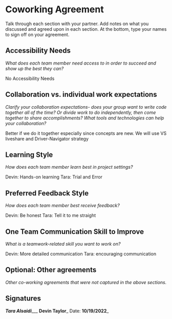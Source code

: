 # Coworking Agreement

Talk through each section with your partner. Add notes on what you discussed and agreed upon in each section. At the bottom, type your names to sign off on your agreement.

## Accessibility Needs
*What does each team member need access to in order to succeed and show up the best they can?*

No Accessibility Needs

## Collaboration vs. individual work expectations
*Clarify your collaboration expectations- does your group want to write code together all of the time? Or divide work to do independently, then come together to share accomplishments? What tools and technologies can help your collaboration?*

Better if we do it together especially since concepts are new. We will use VS liveshare and Driver-Navigator strategy

## Learning Style
*How does each team member learn best in project settings?*

Devin: Hands-on learning
Tara: Trial and Error

## Preferred Feedback Style
*How does each team member best receive feedback?*

Devin: Be honest
Tara: Tell it to me straight 

## One Team Communication Skill to Improve
*What is a teamwork-related skill you want to work on?*

Devin: More detailed communication
Tara: encouraging communication

## Optional: Other agreements
*Other co-working agreements that were not captured in the above sections.*

## Signatures
___Tara Alsaidi______ __Devin Taylor___
Date: ____10/19/2022_____
